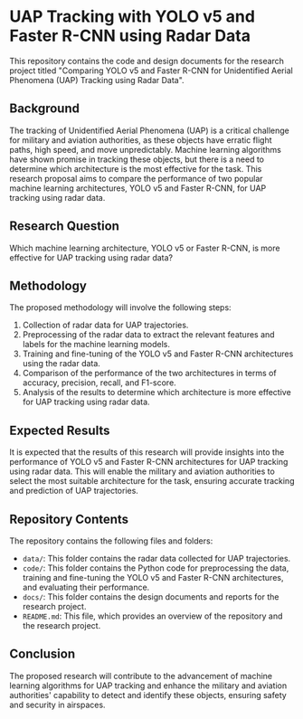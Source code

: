 # UAP Tracking with YOLO v5 and Faster R-CNN using Radar Data

This repository contains the code and design documents for the research project titled "Comparing YOLO v5 and Faster R-CNN for Unidentified Aerial Phenomena (UAP) Tracking using Radar Data".

## Background

The tracking of Unidentified Aerial Phenomena (UAP) is a critical challenge for military and aviation authorities, as these objects have erratic flight paths, high speed, and move unpredictably. Machine learning algorithms have shown promise in tracking these objects, but there is a need to determine which architecture is the most effective for the task. This research proposal aims to compare the performance of two popular machine learning architectures, YOLO v5 and Faster R-CNN, for UAP tracking using radar data.

## Research Question

Which machine learning architecture, YOLO v5 or Faster R-CNN, is more effective for UAP tracking using radar data?

## Methodology

The proposed methodology will involve the following steps:

1. Collection of radar data for UAP trajectories.
2. Preprocessing of the radar data to extract the relevant features and labels for the machine learning models.
3. Training and fine-tuning of the YOLO v5 and Faster R-CNN architectures using the radar data.
4. Comparison of the performance of the two architectures in terms of accuracy, precision, recall, and F1-score.
5. Analysis of the results to determine which architecture is more effective for UAP tracking using radar data.

## Expected Results

It is expected that the results of this research will provide insights into the performance of YOLO v5 and Faster R-CNN architectures for UAP tracking using radar data. This will enable the military and aviation authorities to select the most suitable architecture for the task, ensuring accurate tracking and prediction of UAP trajectories.

## Repository Contents

The repository contains the following files and folders:

- `data/`: This folder contains the radar data collected for UAP trajectories.
- `code/`: This folder contains the Python code for preprocessing the data, training and fine-tuning the YOLO v5 and Faster R-CNN architectures, and evaluating their performance.
- `docs/`: This folder contains the design documents and reports for the research project.
- `README.md`: This file, which provides an overview of the repository and the research project.

## Conclusion

The proposed research will contribute to the advancement of machine learning algorithms for UAP tracking and enhance the military and aviation authorities' capability to detect and identify these objects, ensuring safety and security in airspaces.
